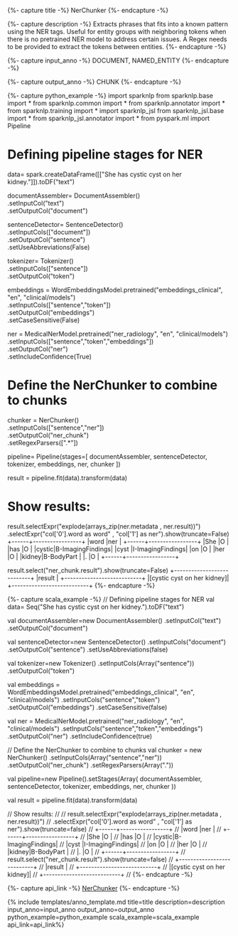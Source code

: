 {%- capture title -%}
NerChunker
{%- endcapture -%}

{%- capture description -%}
Extracts phrases that fits into a known pattern using the NER tags. Useful for entity groups with neighboring tokens
when there is no pretrained NER model to address certain issues. A Regex needs to be provided to extract the tokens
between entities.
{%- endcapture -%}

{%- capture input_anno -%}
DOCUMENT, NAMED_ENTITY
{%- endcapture -%}

{%- capture output_anno -%}
CHUNK
{%- endcapture -%}

{%- capture python_example -%}
import sparknlp
from sparknlp.base import *
from sparknlp.common import *
from sparknlp.annotator import *
from sparknlp.training import *
import sparknlp_jsl
from sparknlp_jsl.base import *
from sparknlp_jsl.annotator import *
from pyspark.ml import Pipeline
# Defining pipeline stages for NER
data= spark.createDataFrame([["She has cystic cyst on her kidney."]]).toDF("text")

documentAssembler= DocumentAssembler() \
  .setInputCol("text") \
  .setOutputCol("document")

sentenceDetector= SentenceDetector() \
  .setInputCols(["document"]) \
  .setOutputCol("sentence") \
  .setUseAbbreviations(False)

tokenizer= Tokenizer() \
  .setInputCols(["sentence"]) \
  .setOutputCol("token")

embeddings = WordEmbeddingsModel.pretrained("embeddings_clinical", "en", "clinical/models") \
  .setInputCols(["sentence","token"]) \
  .setOutputCol("embeddings") \
  .setCaseSensitive(False)

ner = MedicalNerModel.pretrained("ner_radiology", "en", "clinical/models") \
  .setInputCols(["sentence","token","embeddings"]) \
  .setOutputCol("ner") \
  .setIncludeConfidence(True)

# Define the NerChunker to combine to chunks
chunker = NerChunker() \
  .setInputCols(["sentence","ner"]) \
  .setOutputCol("ner_chunk") \
  .setRegexParsers(["<ImagingFindings>.*<BodyPart>"])

pipeline= Pipeline(stages=[
  documentAssembler,
  sentenceDetector,
  tokenizer,
  embeddings,
  ner,
  chunker
])

result = pipeline.fit(data).transform(data)

# Show results:
result.selectExpr("explode(arrays_zip(ner.metadata , ner.result))")
  .selectExpr("col['0'].word as word" , "col['1'] as ner").show(truncate=False)
+------+-----------------+
|word  |ner              |
+------+-----------------+
|She   |O                |
|has   |O                |
|cystic|B-ImagingFindings|
|cyst  |I-ImagingFindings|
|on    |O                |
|her   |O                |
|kidney|B-BodyPart       |
|.     |O                |
+------+-----------------+

result.select("ner_chunk.result").show(truncate=False)
+---------------------------+
|result                     |
+---------------------------+
|[cystic cyst on her kidney]|
+---------------------------+
{%- endcapture -%}

{%- capture scala_example -%}
// Defining pipeline stages for NER
val data= Seq("She has cystic cyst on her kidney.").toDF("text")

val documentAssembler=new DocumentAssembler()
  .setInputCol("text")
  .setOutputCol("document")

val sentenceDetector=new SentenceDetector()
  .setInputCols("document")
  .setOutputCol("sentence")
  .setUseAbbreviations(false)

val tokenizer=new Tokenizer()
  .setInputCols(Array("sentence"))
  .setOutputCol("token")

val embeddings = WordEmbeddingsModel.pretrained("embeddings_clinical", "en", "clinical/models")
  .setInputCols("sentence","token")
  .setOutputCol("embeddings")
  .setCaseSensitive(false)

val ner = MedicalNerModel.pretrained("ner_radiology", "en", "clinical/models")
  .setInputCols("sentence","token","embeddings")
  .setOutputCol("ner")
  .setIncludeConfidence(true)

// Define the NerChunker to combine to chunks
val chunker = new NerChunker()
  .setInputCols(Array("sentence","ner"))
  .setOutputCol("ner_chunk")
  .setRegexParsers(Array("<ImagingFindings>.<BodyPart>"))

val pipeline=new Pipeline().setStages(Array(
  documentAssembler,
  sentenceDetector,
  tokenizer,
  embeddings,
  ner,
  chunker
))

val result = pipeline.fit(data).transform(data)

// Show results:
//
// result.selectExpr("explode(arrays_zip(ner.metadata , ner.result))")
//   .selectExpr("col['0'].word as word" , "col['1'] as ner").show(truncate=false)
// +------+-----------------+
// |word  |ner              |
// +------+-----------------+
// |She   |O                |
// |has   |O                |
// |cystic|B-ImagingFindings|
// |cyst  |I-ImagingFindings|
// |on    |O                |
// |her   |O                |
// |kidney|B-BodyPart       |
// |.     |O                |
// +------+-----------------+
// result.select("ner_chunk.result").show(truncate=false)
// +---------------------------+
// |result                     |
// +---------------------------+
// |[cystic cyst on her kidney]|
// +---------------------------+
//
{%- endcapture -%}

{%- capture api_link -%}
[NerChunker](https://nlp.johnsnowlabs.com/licensed/api/com/johnsnowlabs/nlp/annotators/ner/NerChunker)
{%- endcapture -%}

{% include templates/anno_template.md
title=title
description=description
input_anno=input_anno
output_anno=output_anno
python_example=python_example
scala_example=scala_example
api_link=api_link%}